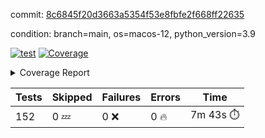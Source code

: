 commit: [8c6845f20d3663a5354f53e8fbfe2f668ff22635](https://github.com/rcmdnk/homebrew-file/tree/8c6845f20d3663a5354f53e8fbfe2f668ff22635)

condition: branch=main, os=macos-12, python_version=3.9

[![test](https://github.com/rcmdnk/homebrew-file/actions/workflows/test.yml/badge.svg)](https://github.com/rcmdnk/homebrew-file/actions/runs/4652710056)
<a href="https://github.com/rcmdnk/homebrew-file/blob/8c6845f20d3663a5354f53e8fbfe2f668ff22635/README.md"><img alt="Coverage" src="https://img.shields.io/badge/Coverage-54%25-orange.svg" /></a><details><summary>Coverage Report </summary><table><tr><th>File</th><th>Stmts</th><th>Miss</th><th>Cover</th><th>Missing</th></tr><tbody><tr><td colspan="5"><b>bin</b></td></tr><tr><td>&nbsp; &nbsp;<a href="https://github.com/rcmdnk/homebrew-file/blob/8c6845f20d3663a5354f53e8fbfe2f668ff22635/bin/brew-file">brew-file</a></td><td>1881</td><td>858</td><td>54%</td><td><a href="https://github.com/rcmdnk/homebrew-file/blob/8c6845f20d3663a5354f53e8fbfe2f668ff22635/bin/brew-file#L43-L58">43&ndash;58</a>, <a href="https://github.com/rcmdnk/homebrew-file/blob/8c6845f20d3663a5354f53e8fbfe2f668ff22635/bin/brew-file#L63-L65">63&ndash;65</a>, <a href="https://github.com/rcmdnk/homebrew-file/blob/8c6845f20d3663a5354f53e8fbfe2f668ff22635/bin/brew-file#L158">158</a>, <a href="https://github.com/rcmdnk/homebrew-file/blob/8c6845f20d3663a5354f53e8fbfe2f668ff22635/bin/brew-file#L273">273</a>, <a href="https://github.com/rcmdnk/homebrew-file/blob/8c6845f20d3663a5354f53e8fbfe2f668ff22635/bin/brew-file#L292">292</a>, <a href="https://github.com/rcmdnk/homebrew-file/blob/8c6845f20d3663a5354f53e8fbfe2f668ff22635/bin/brew-file#L357">357</a>, <a href="https://github.com/rcmdnk/homebrew-file/blob/8c6845f20d3663a5354f53e8fbfe2f668ff22635/bin/brew-file#L360-L363">360&ndash;363</a>, <a href="https://github.com/rcmdnk/homebrew-file/blob/8c6845f20d3663a5354f53e8fbfe2f668ff22635/bin/brew-file#L377-L382">377&ndash;382</a>, <a href="https://github.com/rcmdnk/homebrew-file/blob/8c6845f20d3663a5354f53e8fbfe2f668ff22635/bin/brew-file#L420-L425">420&ndash;425</a>, <a href="https://github.com/rcmdnk/homebrew-file/blob/8c6845f20d3663a5354f53e8fbfe2f668ff22635/bin/brew-file#L436">436</a>, <a href="https://github.com/rcmdnk/homebrew-file/blob/8c6845f20d3663a5354f53e8fbfe2f668ff22635/bin/brew-file#L641">641</a>, <a href="https://github.com/rcmdnk/homebrew-file/blob/8c6845f20d3663a5354f53e8fbfe2f668ff22635/bin/brew-file#L643">643</a>, <a href="https://github.com/rcmdnk/homebrew-file/blob/8c6845f20d3663a5354f53e8fbfe2f668ff22635/bin/brew-file#L645">645</a>, <a href="https://github.com/rcmdnk/homebrew-file/blob/8c6845f20d3663a5354f53e8fbfe2f668ff22635/bin/brew-file#L662-L666">662&ndash;666</a>, <a href="https://github.com/rcmdnk/homebrew-file/blob/8c6845f20d3663a5354f53e8fbfe2f668ff22635/bin/brew-file#L679-L684">679&ndash;684</a>, <a href="https://github.com/rcmdnk/homebrew-file/blob/8c6845f20d3663a5354f53e8fbfe2f668ff22635/bin/brew-file#L694">694</a>, <a href="https://github.com/rcmdnk/homebrew-file/blob/8c6845f20d3663a5354f53e8fbfe2f668ff22635/bin/brew-file#L710">710</a>, <a href="https://github.com/rcmdnk/homebrew-file/blob/8c6845f20d3663a5354f53e8fbfe2f668ff22635/bin/brew-file#L714-L718">714&ndash;718</a>, <a href="https://github.com/rcmdnk/homebrew-file/blob/8c6845f20d3663a5354f53e8fbfe2f668ff22635/bin/brew-file#L736-L750">736&ndash;750</a>, <a href="https://github.com/rcmdnk/homebrew-file/blob/8c6845f20d3663a5354f53e8fbfe2f668ff22635/bin/brew-file#L843-L858">843&ndash;858</a>, <a href="https://github.com/rcmdnk/homebrew-file/blob/8c6845f20d3663a5354f53e8fbfe2f668ff22635/bin/brew-file#L886">886</a>, <a href="https://github.com/rcmdnk/homebrew-file/blob/8c6845f20d3663a5354f53e8fbfe2f668ff22635/bin/brew-file#L897-L898">897&ndash;898</a>, <a href="https://github.com/rcmdnk/homebrew-file/blob/8c6845f20d3663a5354f53e8fbfe2f668ff22635/bin/brew-file#L906">906</a>, <a href="https://github.com/rcmdnk/homebrew-file/blob/8c6845f20d3663a5354f53e8fbfe2f668ff22635/bin/brew-file#L919-L924">919&ndash;924</a>, <a href="https://github.com/rcmdnk/homebrew-file/blob/8c6845f20d3663a5354f53e8fbfe2f668ff22635/bin/brew-file#L928-L930">928&ndash;930</a>, <a href="https://github.com/rcmdnk/homebrew-file/blob/8c6845f20d3663a5354f53e8fbfe2f668ff22635/bin/brew-file#L934-L937">934&ndash;937</a>, <a href="https://github.com/rcmdnk/homebrew-file/blob/8c6845f20d3663a5354f53e8fbfe2f668ff22635/bin/brew-file#L1032-L1034">1032&ndash;1034</a>, <a href="https://github.com/rcmdnk/homebrew-file/blob/8c6845f20d3663a5354f53e8fbfe2f668ff22635/bin/brew-file#L1037">1037</a>, <a href="https://github.com/rcmdnk/homebrew-file/blob/8c6845f20d3663a5354f53e8fbfe2f668ff22635/bin/brew-file#L1043">1043</a>, <a href="https://github.com/rcmdnk/homebrew-file/blob/8c6845f20d3663a5354f53e8fbfe2f668ff22635/bin/brew-file#L1066-L1069">1066&ndash;1069</a>, <a href="https://github.com/rcmdnk/homebrew-file/blob/8c6845f20d3663a5354f53e8fbfe2f668ff22635/bin/brew-file#L1131">1131</a>, <a href="https://github.com/rcmdnk/homebrew-file/blob/8c6845f20d3663a5354f53e8fbfe2f668ff22635/bin/brew-file#L1160">1160</a>, <a href="https://github.com/rcmdnk/homebrew-file/blob/8c6845f20d3663a5354f53e8fbfe2f668ff22635/bin/brew-file#L1193">1193</a>, <a href="https://github.com/rcmdnk/homebrew-file/blob/8c6845f20d3663a5354f53e8fbfe2f668ff22635/bin/brew-file#L1196">1196</a>, <a href="https://github.com/rcmdnk/homebrew-file/blob/8c6845f20d3663a5354f53e8fbfe2f668ff22635/bin/brew-file#L1208">1208</a>, <a href="https://github.com/rcmdnk/homebrew-file/blob/8c6845f20d3663a5354f53e8fbfe2f668ff22635/bin/brew-file#L1210">1210</a>, <a href="https://github.com/rcmdnk/homebrew-file/blob/8c6845f20d3663a5354f53e8fbfe2f668ff22635/bin/brew-file#L1241">1241</a>, <a href="https://github.com/rcmdnk/homebrew-file/blob/8c6845f20d3663a5354f53e8fbfe2f668ff22635/bin/brew-file#L1245">1245</a>, <a href="https://github.com/rcmdnk/homebrew-file/blob/8c6845f20d3663a5354f53e8fbfe2f668ff22635/bin/brew-file#L1249-L1252">1249&ndash;1252</a>, <a href="https://github.com/rcmdnk/homebrew-file/blob/8c6845f20d3663a5354f53e8fbfe2f668ff22635/bin/brew-file#L1254-L1257">1254&ndash;1257</a>, <a href="https://github.com/rcmdnk/homebrew-file/blob/8c6845f20d3663a5354f53e8fbfe2f668ff22635/bin/brew-file#L1286-L1300">1286&ndash;1300</a>, <a href="https://github.com/rcmdnk/homebrew-file/blob/8c6845f20d3663a5354f53e8fbfe2f668ff22635/bin/brew-file#L1305-L1308">1305&ndash;1308</a>, <a href="https://github.com/rcmdnk/homebrew-file/blob/8c6845f20d3663a5354f53e8fbfe2f668ff22635/bin/brew-file#L1311-L1317">1311&ndash;1317</a>, <a href="https://github.com/rcmdnk/homebrew-file/blob/8c6845f20d3663a5354f53e8fbfe2f668ff22635/bin/brew-file#L1322">1322</a>, <a href="https://github.com/rcmdnk/homebrew-file/blob/8c6845f20d3663a5354f53e8fbfe2f668ff22635/bin/brew-file#L1330">1330</a>, <a href="https://github.com/rcmdnk/homebrew-file/blob/8c6845f20d3663a5354f53e8fbfe2f668ff22635/bin/brew-file#L1336-L1341">1336&ndash;1341</a>, <a href="https://github.com/rcmdnk/homebrew-file/blob/8c6845f20d3663a5354f53e8fbfe2f668ff22635/bin/brew-file#L1352-L1374">1352&ndash;1374</a>, <a href="https://github.com/rcmdnk/homebrew-file/blob/8c6845f20d3663a5354f53e8fbfe2f668ff22635/bin/brew-file#L1402">1402</a>, <a href="https://github.com/rcmdnk/homebrew-file/blob/8c6845f20d3663a5354f53e8fbfe2f668ff22635/bin/brew-file#L1418-L1425">1418&ndash;1425</a>, <a href="https://github.com/rcmdnk/homebrew-file/blob/8c6845f20d3663a5354f53e8fbfe2f668ff22635/bin/brew-file#L1430-L1446">1430&ndash;1446</a>, <a href="https://github.com/rcmdnk/homebrew-file/blob/8c6845f20d3663a5354f53e8fbfe2f668ff22635/bin/brew-file#L1451-L1455">1451&ndash;1455</a>, <a href="https://github.com/rcmdnk/homebrew-file/blob/8c6845f20d3663a5354f53e8fbfe2f668ff22635/bin/brew-file#L1469-L1516">1469&ndash;1516</a>, <a href="https://github.com/rcmdnk/homebrew-file/blob/8c6845f20d3663a5354f53e8fbfe2f668ff22635/bin/brew-file#L1519-L1550">1519&ndash;1550</a>, <a href="https://github.com/rcmdnk/homebrew-file/blob/8c6845f20d3663a5354f53e8fbfe2f668ff22635/bin/brew-file#L1555-L1589">1555&ndash;1589</a>, <a href="https://github.com/rcmdnk/homebrew-file/blob/8c6845f20d3663a5354f53e8fbfe2f668ff22635/bin/brew-file#L1594-L1675">1594&ndash;1675</a>, <a href="https://github.com/rcmdnk/homebrew-file/blob/8c6845f20d3663a5354f53e8fbfe2f668ff22635/bin/brew-file#L1678-L1687">1678&ndash;1687</a>, <a href="https://github.com/rcmdnk/homebrew-file/blob/8c6845f20d3663a5354f53e8fbfe2f668ff22635/bin/brew-file#L1700">1700</a>, <a href="https://github.com/rcmdnk/homebrew-file/blob/8c6845f20d3663a5354f53e8fbfe2f668ff22635/bin/brew-file#L1705">1705</a>, <a href="https://github.com/rcmdnk/homebrew-file/blob/8c6845f20d3663a5354f53e8fbfe2f668ff22635/bin/brew-file#L1710-L1749">1710&ndash;1749</a>, <a href="https://github.com/rcmdnk/homebrew-file/blob/8c6845f20d3663a5354f53e8fbfe2f668ff22635/bin/brew-file#L1753-L1862">1753&ndash;1862</a>, <a href="https://github.com/rcmdnk/homebrew-file/blob/8c6845f20d3663a5354f53e8fbfe2f668ff22635/bin/brew-file#L1872-L1884">1872&ndash;1884</a>, <a href="https://github.com/rcmdnk/homebrew-file/blob/8c6845f20d3663a5354f53e8fbfe2f668ff22635/bin/brew-file#L1888">1888</a>, <a href="https://github.com/rcmdnk/homebrew-file/blob/8c6845f20d3663a5354f53e8fbfe2f668ff22635/bin/brew-file#L1897-L1975">1897&ndash;1975</a>, <a href="https://github.com/rcmdnk/homebrew-file/blob/8c6845f20d3663a5354f53e8fbfe2f668ff22635/bin/brew-file#L1983-L2028">1983&ndash;2028</a>, <a href="https://github.com/rcmdnk/homebrew-file/blob/8c6845f20d3663a5354f53e8fbfe2f668ff22635/bin/brew-file#L2031-L2038">2031&ndash;2038</a>, <a href="https://github.com/rcmdnk/homebrew-file/blob/8c6845f20d3663a5354f53e8fbfe2f668ff22635/bin/brew-file#L2042-L2043">2042&ndash;2043</a>, <a href="https://github.com/rcmdnk/homebrew-file/blob/8c6845f20d3663a5354f53e8fbfe2f668ff22635/bin/brew-file#L2048-L2092">2048&ndash;2092</a>, <a href="https://github.com/rcmdnk/homebrew-file/blob/8c6845f20d3663a5354f53e8fbfe2f668ff22635/bin/brew-file#L2101-L2137">2101&ndash;2137</a>, <a href="https://github.com/rcmdnk/homebrew-file/blob/8c6845f20d3663a5354f53e8fbfe2f668ff22635/bin/brew-file#L2140-L2146">2140&ndash;2146</a>, <a href="https://github.com/rcmdnk/homebrew-file/blob/8c6845f20d3663a5354f53e8fbfe2f668ff22635/bin/brew-file#L2150-L2158">2150&ndash;2158</a>, <a href="https://github.com/rcmdnk/homebrew-file/blob/8c6845f20d3663a5354f53e8fbfe2f668ff22635/bin/brew-file#L2180-L2181">2180&ndash;2181</a>, <a href="https://github.com/rcmdnk/homebrew-file/blob/8c6845f20d3663a5354f53e8fbfe2f668ff22635/bin/brew-file#L2185">2185</a>, <a href="https://github.com/rcmdnk/homebrew-file/blob/8c6845f20d3663a5354f53e8fbfe2f668ff22635/bin/brew-file#L2196-L2197">2196&ndash;2197</a>, <a href="https://github.com/rcmdnk/homebrew-file/blob/8c6845f20d3663a5354f53e8fbfe2f668ff22635/bin/brew-file#L2207-L2376">2207&ndash;2376</a>, <a href="https://github.com/rcmdnk/homebrew-file/blob/8c6845f20d3663a5354f53e8fbfe2f668ff22635/bin/brew-file#L2382-L2537">2382&ndash;2537</a>, <a href="https://github.com/rcmdnk/homebrew-file/blob/8c6845f20d3663a5354f53e8fbfe2f668ff22635/bin/brew-file#L2565">2565</a>, <a href="https://github.com/rcmdnk/homebrew-file/blob/8c6845f20d3663a5354f53e8fbfe2f668ff22635/bin/brew-file#L2590">2590</a>, <a href="https://github.com/rcmdnk/homebrew-file/blob/8c6845f20d3663a5354f53e8fbfe2f668ff22635/bin/brew-file#L2667">2667</a>, <a href="https://github.com/rcmdnk/homebrew-file/blob/8c6845f20d3663a5354f53e8fbfe2f668ff22635/bin/brew-file#L2672-L2683">2672&ndash;2683</a>, <a href="https://github.com/rcmdnk/homebrew-file/blob/8c6845f20d3663a5354f53e8fbfe2f668ff22635/bin/brew-file#L2707-L2715">2707&ndash;2715</a>, <a href="https://github.com/rcmdnk/homebrew-file/blob/8c6845f20d3663a5354f53e8fbfe2f668ff22635/bin/brew-file#L2738">2738</a>, <a href="https://github.com/rcmdnk/homebrew-file/blob/8c6845f20d3663a5354f53e8fbfe2f668ff22635/bin/brew-file#L2750">2750</a>, <a href="https://github.com/rcmdnk/homebrew-file/blob/8c6845f20d3663a5354f53e8fbfe2f668ff22635/bin/brew-file#L2766">2766</a>, <a href="https://github.com/rcmdnk/homebrew-file/blob/8c6845f20d3663a5354f53e8fbfe2f668ff22635/bin/brew-file#L2780-L2784">2780&ndash;2784</a>, <a href="https://github.com/rcmdnk/homebrew-file/blob/8c6845f20d3663a5354f53e8fbfe2f668ff22635/bin/brew-file#L2788-L2791">2788&ndash;2791</a>, <a href="https://github.com/rcmdnk/homebrew-file/blob/8c6845f20d3663a5354f53e8fbfe2f668ff22635/bin/brew-file#L2794-L2797">2794&ndash;2797</a>, <a href="https://github.com/rcmdnk/homebrew-file/blob/8c6845f20d3663a5354f53e8fbfe2f668ff22635/bin/brew-file#L2800-L2808">2800&ndash;2808</a>, <a href="https://github.com/rcmdnk/homebrew-file/blob/8c6845f20d3663a5354f53e8fbfe2f668ff22635/bin/brew-file#L2837-L2844">2837&ndash;2844</a>, <a href="https://github.com/rcmdnk/homebrew-file/blob/8c6845f20d3663a5354f53e8fbfe2f668ff22635/bin/brew-file#L2855-L2862">2855&ndash;2862</a>, <a href="https://github.com/rcmdnk/homebrew-file/blob/8c6845f20d3663a5354f53e8fbfe2f668ff22635/bin/brew-file#L2943-L2945">2943&ndash;2945</a>, <a href="https://github.com/rcmdnk/homebrew-file/blob/8c6845f20d3663a5354f53e8fbfe2f668ff22635/bin/brew-file#L2966">2966</a>, <a href="https://github.com/rcmdnk/homebrew-file/blob/8c6845f20d3663a5354f53e8fbfe2f668ff22635/bin/brew-file#L2972">2972</a>, <a href="https://github.com/rcmdnk/homebrew-file/blob/8c6845f20d3663a5354f53e8fbfe2f668ff22635/bin/brew-file#L2983-L3595">2983&ndash;3595</a>, <a href="https://github.com/rcmdnk/homebrew-file/blob/8c6845f20d3663a5354f53e8fbfe2f668ff22635/bin/brew-file#L3599">3599</a></td></tr><tr><td><b>TOTAL</b></td><td><b>1881</b></td><td><b>858</b></td><td><b>54%</b></td><td>&nbsp;</td></tr></tbody></table></details>

| Tests | Skipped | Failures | Errors | Time |
| ----- | ------- | -------- | -------- | ------------------ |
| 152 | 0 :zzz: | 0 :x: | 0 :fire: | 7m 43s :stopwatch: |

